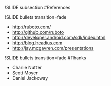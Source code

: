 !SLIDE subsection
#References

!SLIDE bullets transition=fade
* http://ruboto.com/
* http://github.com/ruboto
* http://developer.android.com/sdk/index.html
* http://blog.headius.com
* http://jay.mcgavren.com/presentations

!SLIDE bullets transition=fade
#Thanks
* Charlie Nutter
* Scott Moyer
* Daniel Jackoway
